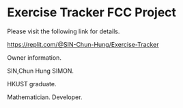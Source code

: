 # Exercise Tracker FCC Project 

Please visit the following link for details. 

https://replit.com/@SIN-Chun-Hung/Exercise-Tracker

Owner information.

SIN,Chun Hung SIMON.

HKUST graduate.

Mathematician. Developer.
